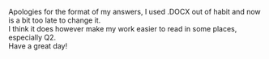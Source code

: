 Apologies for the format of my answers, I used .DOCX out of habit and now is a bit too late to change it. <br>I think it does however make my work easier to read in some places, especially Q2.<br>Have a great day!
